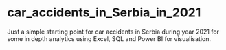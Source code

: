# car_accidents_in_Serbia_in_2021
Just a simple starting point for car accidents in Serbia during year 2021 for some in depth analytics using Excel, SQL and Power BI for visualisation.
